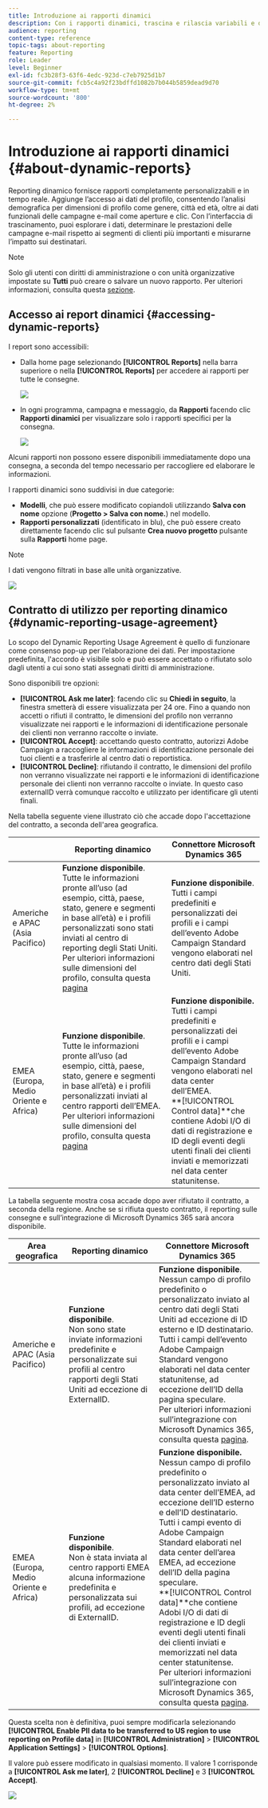 ```yaml
---
title: Introduzione ai rapporti dinamici
description: Con i rapporti dinamici, trascina e rilascia variabili e dimensioni nell’ambiente a forma libera e analizza il successo delle campagne.
audience: reporting
content-type: reference
topic-tags: about-reporting
feature: Reporting
role: Leader
level: Beginner
exl-id: fc3b28f3-63f6-4edc-923d-c7eb7925d1b7
source-git-commit: fcb5c4a92f23bdffd1082b7b044b5859dead9d70
workflow-type: tm+mt
source-wordcount: '800'
ht-degree: 2%

---
```


# Introduzione ai rapporti dinamici {#about-dynamic-reports}

Reporting dinamico fornisce rapporti completamente personalizzabili e in tempo reale. Aggiunge l’accesso ai dati del profilo, consentendo l’analisi demografica per dimensioni di profilo come genere, città ed età, oltre ai dati funzionali delle campagne e-mail come aperture e clic. Con l’interfaccia di trascinamento, puoi esplorare i dati, determinare le prestazioni delle campagne e-mail rispetto ai segmenti di clienti più importanti e misurarne l’impatto sui destinatari.

>[!NOTE]
>
>Solo gli utenti con diritti di amministrazione o con unità organizzative impostate su **Tutti** può creare o salvare un nuovo rapporto. Per ulteriori informazioni, consulta questa [sezione](../../administration/using/users-management.md).

## Accesso ai report dinamici {#accessing-dynamic-reports}

I report sono accessibili:

* Dalla home page selezionando **[!UICONTROL Reports]** nella barra superiore o nella **[!UICONTROL Reports]** per accedere ai rapporti per tutte le consegne.

  ![](assets/campaign_reports_access.png)

* In ogni programma, campagna e messaggio, da **Rapporti** facendo clic **Rapporti dinamici** per visualizzare solo i rapporti specifici per la consegna.

  ![](assets/campaign_reports_description.png)

Alcuni rapporti non possono essere disponibili immediatamente dopo una consegna, a seconda del tempo necessario per raccogliere ed elaborare le informazioni.

I rapporti dinamici sono suddivisi in due categorie:

* **Modelli**, che può essere modificato copiandoli utilizzando **Salva con nome** opzione (**Progetto > Salva con nome.**) nel modello.
* **Rapporti personalizzati** (identificato in blu), che può essere creato direttamente facendo clic sul pulsante **Crea nuovo progetto** pulsante sulla **Rapporti** home page.

>[!NOTE]
>
>I dati vengono filtrati in base alle unità organizzative.

![](assets/dynamic_report_overview.png)

## Contratto di utilizzo per reporting dinamico {#dynamic-reporting-usage-agreement}

Lo scopo del Dynamic Reporting Usage Agreement è quello di funzionare come consenso pop-up per l’elaborazione dei dati. Per impostazione predefinita, l&#39;accordo è visibile solo e può essere accettato o rifiutato solo dagli utenti a cui sono stati assegnati diritti di amministrazione.

Sono disponibili tre opzioni:

* **[!UICONTROL Ask me later]**: facendo clic su **Chiedi in seguito**, la finestra smetterà di essere visualizzata per 24 ore. Fino a quando non accetti o rifiuti il contratto, le dimensioni del profilo non verranno visualizzate nei rapporti e le informazioni di identificazione personale dei clienti non verranno raccolte o inviate.
* **[!UICONTROL Accept]**: accettando questo contratto, autorizzi Adobe Campaign a raccogliere le informazioni di identificazione personale dei tuoi clienti e a trasferirle al centro dati o reportistica.
* **[!UICONTROL Decline]**: rifiutando il contratto, le dimensioni del profilo non verranno visualizzate nei rapporti e le informazioni di identificazione personale dei clienti non verranno raccolte o inviate. In questo caso externalID verrà comunque raccolto e utilizzato per identificare gli utenti finali.

Nella tabella seguente viene illustrato ciò che accade dopo l&#39;accettazione del contratto, a seconda dell&#39;area geografica.

|  | Reporting dinamico | Connettore Microsoft Dynamics 365 |
|---|---|---|
| Americhe e APAC (Asia Pacifico) | **Funzione disponibile**. <br>Tutte le informazioni pronte all’uso (ad esempio, città, paese, stato, genere e segmenti in base all’età) e i profili personalizzati sono stati inviati al centro di reporting degli Stati Uniti. Per ulteriori informazioni sulle dimensioni del profilo, consulta questa [pagina](../../reporting/using/list-of-components-.md) | **Funzione disponibile**. <br>Tutti i campi predefiniti e personalizzati dei profili e i campi dell’evento Adobe Campaign Standard vengono elaborati nel centro dati degli Stati Uniti. |
| EMEA (Europa, Medio Oriente e Africa) | **Funzione disponibile**. <br>Tutte le informazioni pronte all’uso (ad esempio, città, paese, stato, genere e segmenti in base all’età) e i profili personalizzati inviati al centro rapporti dell’EMEA. Per ulteriori informazioni sulle dimensioni del profilo, consulta questa [pagina](../../reporting/using/list-of-components-.md) | **Funzione disponibile.** <br>Tutti i campi predefiniti e personalizzati dei profili e i campi dell’evento Adobe Campaign Standard vengono elaborati nel data center dell’EMEA. <br>**[!UICONTROL Control data]**che contiene Adobi I/O di dati di registrazione e ID degli eventi degli utenti finali dei clienti inviati e memorizzati nel data center statunitense. |

La tabella seguente mostra cosa accade dopo aver rifiutato il contratto, a seconda della regione. Anche se si rifiuta questo contratto, il reporting sulle consegne e sull’integrazione di Microsoft Dynamics 365 sarà ancora disponibile.

| Area geografica | Reporting dinamico | Connettore Microsoft Dynamics 365 |
|---|---|---|
| Americhe e APAC (Asia Pacifico) | **Funzione disponibile**. <br> Non sono state inviate informazioni predefinite e personalizzate sui profili al centro rapporti degli Stati Uniti ad eccezione di ExternalID. | **Funzione disponibile**. <br>Nessun campo di profilo predefinito o personalizzato inviato al centro dati degli Stati Uniti ad eccezione di ID esterno e ID destinatario. <br>Tutti i campi dell’evento Adobe Campaign Standard vengono elaborati nel data center statunitense, ad eccezione dell’ID della pagina speculare. <br>Per ulteriori informazioni sull’integrazione con Microsoft Dynamics 365, consulta questa [pagina](../../integrating/using/d365-acs-get-started.md). |
| EMEA (Europa, Medio Oriente e Africa) | **Funzione disponibile**. <br>Non è stata inviata al centro rapporti EMEA alcuna informazione predefinita e personalizzata sui profili, ad eccezione di ExternalID. | **Funzione disponibile.** <br>Nessun campo di profilo predefinito o personalizzato inviato al data center dell’EMEA, ad eccezione dell’ID esterno e dell’ID destinatario. <br>Tutti i campi evento di Adobe Campaign Standard elaborati nel data center dell’area EMEA, ad eccezione dell’ID della pagina speculare.  <br>**[!UICONTROL Control data]**che contiene Adobi I/O di dati di registrazione e ID degli eventi degli utenti finali dei clienti inviati e memorizzati nel data center statunitense.<br>Per ulteriori informazioni sull’integrazione con Microsoft Dynamics 365, consulta questa [pagina](../../integrating/using/d365-acs-get-started.md). |

Questa scelta non è definitiva, puoi sempre modificarla selezionando **[!UICONTROL Enable PII data to be transferred to US region to use reporting on Profile data]** in **[!UICONTROL Administration]** > **[!UICONTROL Application Settings]** > **[!UICONTROL Options]**.

Il valore può essere modificato in qualsiasi momento. Il valore 1 corrisponde a **[!UICONTROL Ask me later]**, 2 **[!UICONTROL Decline]** e 3 **[!UICONTROL Accept]**.

![](assets/pii_window_2.png)
